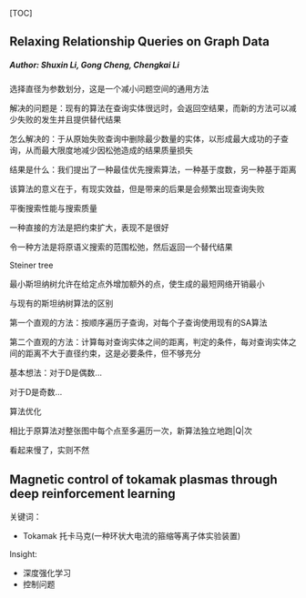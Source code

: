[TOC]

## Relaxing Relationship Queries on Graph Data

##### Author: Shuxin Li, Gong Cheng, Chengkai Li

选择直径为参数划分，这是一个减小问题空间的通用方法

解决的问题是：现有的算法在查询实体很远时，会返回空结果，而新的方法可以减少失败的发生并且提供替代结果

怎么解决的：于从原始失败查询中删除最少数量的实体，以形成最⼤成功的子查询，从⽽最⼤限度地减少因松弛造成的结果质量损失

结果是什么：我们提出了一种最佳优先搜索算法，一种基于度数，另一种基于距离

该算法的意义在于，有现实效益，但是带来的后果是会频繁出现查询失败

平衡搜索性能与搜索质量

一种直接的方法是把约束扩大，表现不是很好

令一种方法是将原语义搜索的范围松弛，然后返回一个替代结果

Steiner tree

最小斯坦纳树允许在给定点外增加额外的点，使生成的最短网络开销最小

与现有的斯坦纳树算法的区别

第一个直观的方法：按顺序遍历子查询，对每个子查询使用现有的SA算法

第二个直观的方法：计算每对查询实体之间的距离，判定的条件，每对查询实体之间的距离不大于直径约束，这是必要条件，但不够充分

基本想法：对于D是偶数...

对于D是奇数...

算法优化

相比于原算法对整张图中每个点至多遍历一次，新算法独立地跑|Q|次

看起来慢了，实则不然

## Magnetic control of tokamak plasmas through deep reinforcement learning

关键词：

- Tokamak 托卡马克(一种环状大电流的箍缩等离子体实验装置)

Insight:

- 深度强化学习
- 控制问题
